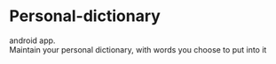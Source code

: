 # Personal-dictionary
android app.
<br>Maintain your personal dictionary, with words you choose to put into it
